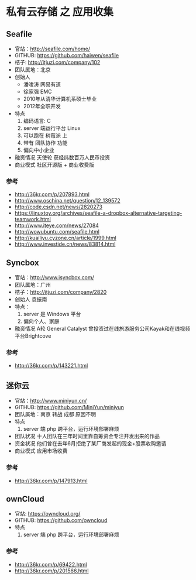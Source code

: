 # 私有云存储 之 应用收集

## Seafile

* 官站：http://seafile.com/home/
* GITHUB: https://github.com/haiwen/seafile
* 桔子: http://itjuzi.com/company/102
* 团队属地：北京
* 创始人
	* 潘凌涛 网易有道
	* 徐家强 EMC
	* 2010年从清华计算机系硕士毕业
	* 2012年全职开发
* 特点
	1. 编码语言: C
    2. server 端运行平台 Linux
    3. 可以跑在 树莓派 上
    4. 带有 团队协作 功能
    5. 偏向中小企业
* 融资情况 天使轮
	获经纬数百万人民币投资
* 商业模式
	社区开源版 + 商业收费版

### 参考

* http://36kr.com/p/207893.html
* http://www.oschina.net/question/12_139572
* http://code.csdn.net/news/2820273
* https://linuxtoy.org/archives/seafile-a-dropbox-alternative-targeting-teamwork.html
* http://www.iteye.com/news/27084
* http://wowubuntu.com/seafile.html
* http://kuailiyu.cyzone.cn/article/1999.html
* http://www.investide.cn/news/83814.html

## Syncbox

* 官站：http://www.isyncbox.com/
* 团队属地：广州
* 桔子：http://itjuzi.com/company/2820
* 创始人 袁振南
* 特点：
	1. server 是 Windows 平台
    2. 偏向个人、家庭
* 融资情况 A轮
	General Catalyst
    曾投资过在线旅游服务公司Kayak和在线视频平台Brightcove

### 参考

* http://36kr.com/p/143221.html

## 迷你云

* 官站：http://www.miniyun.cn/
* GITHUB: https://github.com/MiniYun/miniyun
* 团队属地：南京 转战 成都 原因不明
* 特点
	1. server 端 php 跨平台，运行环境部署麻烦
* 团队状况
	十人团队在三年时间里靠自筹资金专注开发出来的作品
* 资金状况
    他们曾在去年6月拒绝了某厂商发起的现金+股票收购邀请
* 商业模式
	应用市场收费

### 参考

* http://36kr.com/p/147913.html

## ownCloud

* 官站: https://owncloud.org/
* GITHUB: https://github.com/owncloud
* 特点
	1. server 端 php 跨平台，运行环境部署麻烦

### 参考

* http://36kr.com/p/69422.html
* http://36kr.com/p/201566.html
